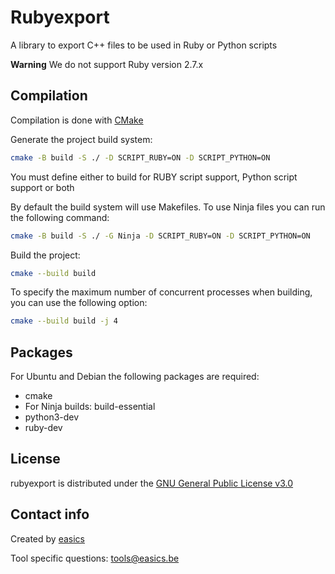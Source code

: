 <!--- This file is part of rubyexport. -->
<!---  -->
<!--- rubyexport is free software: you can redistribute it and/or modify it under -->
<!--- the terms of the GNU General Public License as published by the Free Software -->
<!--- Foundation, either version 3 of the License, or (at your option) any later -->
<!--- version. -->
<!---  -->
<!--- rubyexport is distributed in the hope that it will be useful, but WITHOUT ANY -->
<!--- WARRANTY; without even the implied warranty of MERCHANTABILITY or FITNESS FOR A -->
<!--- PARTICULAR PURPOSE. See the GNU General Public License for more details. -->
<!---  -->
<!--- You should have received a copy of the GNU General Public License along with -->
<!--- rubyexport. If not, see <https://www.gnu.org/licenses/>. -->

# Rubyexport

A library to export C++ files to be used in Ruby or Python scripts

**Warning**
We do not support Ruby version 2.7.x

## Compilation

Compilation is done with [CMake](https://cmake.org/)

Generate the project build system:

```bash
cmake -B build -S ./ -D SCRIPT_RUBY=ON -D SCRIPT_PYTHON=ON
```

You must define either to build for RUBY script support, Python script support
or both

By default the build system will use Makefiles.
To use Ninja files you can run the following command:

```bash
cmake -B build -S ./ -G Ninja -D SCRIPT_RUBY=ON -D SCRIPT_PYTHON=ON
```

Build the project:

```bash
cmake --build build
```

To specify the maximum number of concurrent processes when building, you can use
the following option:

```bash
cmake --build build -j 4
```

## Packages

For Ubuntu and Debian the following packages are required:
* cmake
* For Ninja builds: build-essential
* python3-dev
* ruby-dev

## License

rubyexport is distributed under the
[GNU General Public License v3.0](https://www.gnu.org/licenses/gpl-3.0.html)

## Contact info

Created by [easics](https://www.easics.com/)

Tool specific questions: tools@easics.be

